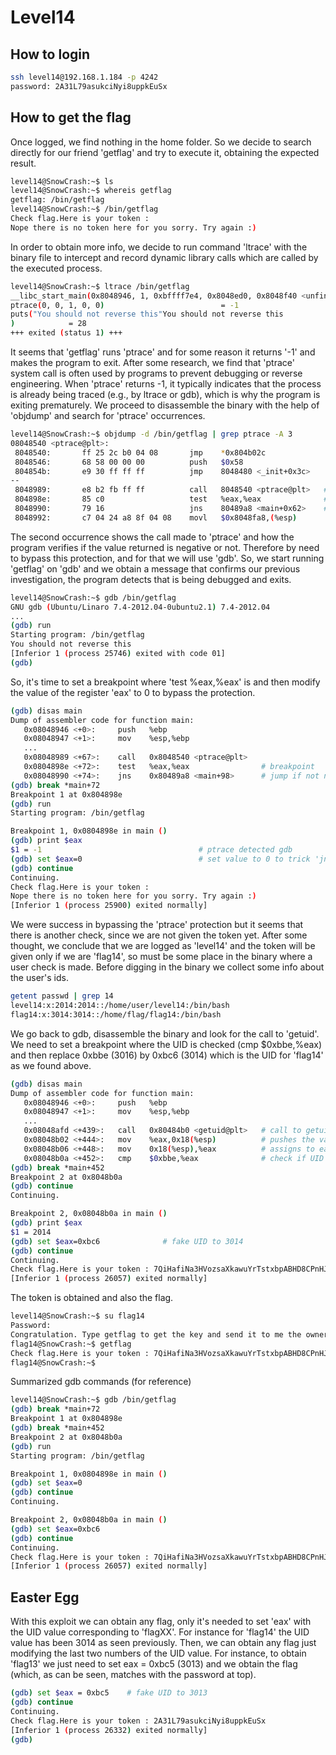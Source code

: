 # Level14

## How to login

```bash
ssh level14@192.168.1.184 -p 4242
password: 2A31L79asukciNyi8uppkEuSx
```

## How to get the flag

Once logged, we find nothing in the home folder. So we decide to search directly for our friend 'getflag' and try to execute it, obtaining the expected result.
```bash
level14@SnowCrash:~$ ls
level14@SnowCrash:~$ whereis getflag
getflag: /bin/getflag
level14@SnowCrash:~$ /bin/getflag
Check flag.Here is your token : 
Nope there is no token here for you sorry. Try again :)
```

In order to obtain more info, we decide to run command 'ltrace' with the binary file to intercept and record dynamic library calls which are called by the executed process.
```bash
level14@SnowCrash:~$ ltrace /bin/getflag
__libc_start_main(0x8048946, 1, 0xbffff7e4, 0x8048ed0, 0x8048f40 <unfinished ...>
ptrace(0, 0, 1, 0, 0)                          = -1
puts("You should not reverse this"You should not reverse this
)            = 28
+++ exited (status 1) +++
```

It seems that 'getflag' runs 'ptrace' and for some reason it returns '-1' and makes the program to exit. After some research, we find that 'ptrace' system call is often used by programs to prevent debugging or reverse engineering. When 'ptrace' returns -1, it typically indicates that the process is already being traced (e.g., by ltrace or gdb), which is why the program is exiting prematurely. We proceed to disassemble the binary with the help of 'objdump' and search for 'ptrace' occurrences.
```bash
level14@SnowCrash:~$ objdump -d /bin/getflag | grep ptrace -A 3
08048540 <ptrace@plt>:
 8048540:       ff 25 2c b0 04 08       jmp    *0x804b02c
 8048546:       68 58 00 00 00          push   $0x58
 804854b:       e9 30 ff ff ff          jmp    8048480 <_init+0x3c>
--
 8048989:       e8 b2 fb ff ff          call   8048540 <ptrace@plt>   # Call to ptrace   
 804898e:       85 c0                   test   %eax,%eax              # has ptrace returned -1 ?
 8048990:       79 16                   jns    80489a8 <main+0x62>    # if so, exit
 8048992:       c7 04 24 a8 8f 04 08    movl   $0x8048fa8,(%esp)
 ```

The second occurrence shows the call made to 'ptrace' and how the program verifies if the value returned is negative or not. Therefore by need to bypass this protection, and for that we will use 'gdb'. So, we start running 'getflag' on 'gdb' and we obtain a message that confirms our previous investigation, the program detects that is being debugged and exits.
```bash
level14@SnowCrash:~$ gdb /bin/getflag
GNU gdb (Ubuntu/Linaro 7.4-2012.04-0ubuntu2.1) 7.4-2012.04
...
(gdb) run
Starting program: /bin/getflag 
You should not reverse this
[Inferior 1 (process 25746) exited with code 01]
(gdb) 
 ```

So, it's time to set a breakpoint where 'test %eax,%eax' is and then modify the value of the register 'eax' to 0 to bypass the protection.
```bash
(gdb) disas main
Dump of assembler code for function main:
   0x08048946 <+0>:     push   %ebp
   0x08048947 <+1>:     mov    %esp,%ebp
   ...
   0x08048989 <+67>:    call   0x8048540 <ptrace@plt>
   0x0804898e <+72>:    test   %eax,%eax                # breakpoint
   0x08048990 <+74>:    jns    0x80489a8 <main+98>      # jump if not negative
(gdb) break *main+72
Breakpoint 1 at 0x804898e
(gdb) run
Starting program: /bin/getflag 

Breakpoint 1, 0x0804898e in main ()
(gdb) print $eax
$1 = -1                                   # ptrace detected gdb
(gdb) set $eax=0                          # set value to 0 to trick 'jns'
(gdb) continue
Continuing.
Check flag.Here is your token : 
Nope there is no token here for you sorry. Try again :)
[Inferior 1 (process 25900) exited normally]
```

We were success in bypassing the 'ptrace' protection but it seems that there is another check, since we are not given the token yet. After some thought, we conclude that we are logged as 'level14' and the token will be given only if we are 'flag14', so must be some place in the binary where a user check is made. Before digging in the binary we collect some info about the user's ids.
```bash
getent passwd | grep 14
level14:x:2014:2014::/home/user/level14:/bin/bash
flag14:x:3014:3014::/home/flag/flag14:/bin/bash
```

We go back to gdb, disassemble the binary and look for the call to 'getuid'. We need to set a breakpoint where the UID is checked (cmp $0xbbe,%eax) and then replace 0xbbe (3016) by 0xbc6 (3014) which is the UID for 'flag14' as we found above.
```bash
(gdb) disas main
Dump of assembler code for function main:
   0x08048946 <+0>:     push   %ebp
   0x08048947 <+1>:     mov    %esp,%ebp
   ...
   0x08048afd <+439>:   call   0x80484b0 <getuid@plt>   # call to getuid, returns UID in eax register (2014 - level14)
   0x08048b02 <+444>:   mov    %eax,0x18(%esp)          # pushes the value of eax to the stack pointer
   0x08048b06 <+448>:   mov    0x18(%esp),%eax          # assigns to eax the content of the stack pointer
   0x08048b0a <+452>:   cmp    $0xbbe,%eax              # check if UID is 0xbbe (3006) - breakpoint
(gdb) break *main+452
Breakpoint 2 at 0x8048b0a
(gdb) continue
Continuing.

Breakpoint 2, 0x08048b0a in main ()
(gdb) print $eax
$1 = 2014
(gdb) set $eax=0xbc6              # fake UID to 3014
(gdb) continue
Continuing.
Check flag.Here is your token : 7QiHafiNa3HVozsaXkawuYrTstxbpABHD8CPnHJ
[Inferior 1 (process 26057) exited normally]
```

The token is obtained and also the flag.
```bash
level14@SnowCrash:~$ su flag14
Password: 
Congratulation. Type getflag to get the key and send it to me the owner of this livecd :)
flag14@SnowCrash:~$ getflag
Check flag.Here is your token : 7QiHafiNa3HVozsaXkawuYrTstxbpABHD8CPnHJ
flag14@SnowCrash:~$
```

Summarized gdb commands (for reference)
```bash
level14@SnowCrash:~$ gdb /bin/getflag
(gdb) break *main+72
Breakpoint 1 at 0x804898e
(gdb) break *main+452
Breakpoint 2 at 0x8048b0a
(gdb) run
Starting program: /bin/getflag 

Breakpoint 1, 0x0804898e in main ()
(gdb) set $eax=0 
(gdb) continue
Continuing.

Breakpoint 2, 0x08048b0a in main ()
(gdb) set $eax=0xbc6
(gdb) continue
Continuing.
Check flag.Here is your token : 7QiHafiNa3HVozsaXkawuYrTstxbpABHD8CPnHJ
[Inferior 1 (process 26057) exited normally]
```

## Easter Egg

With this exploit we can obtain any flag, only it's needed to set 'eax' with the UID value corresponding to 'flagXX'. For instance for 'flag14' the UID value has been 3014 as seen previously. Then, we can obtain any flag just modifying the last two numbers of the UID value. For instance, to obtain 'flag13' we just need to set eax = 0xbc5 (3013) and we obtain the flag (which, as can be seen, matches with the password at top).
```bash
(gdb) set $eax = 0xbc5    # fake UID to 3013
(gdb) continue
Continuing.
Check flag.Here is your token : 2A31L79asukciNyi8uppkEuSx
[Inferior 1 (process 26332) exited normally]
(gdb) 
```

